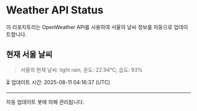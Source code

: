 
# Weather API Status

이 리포지토리는 OpenWeather API를 사용하여 서울의 날씨 정보를 자동으로 업데이트합니다.

## 현재 서울 날씨
> 서울의 현재 날씨: light rain, 온도: 22.94°C, 습도: 93%

⏳ 업데이트 시간: 2025-08-11 04:16:37 (UTC)

---
자동 업데이트 봇에 의해 관리됩니다.
